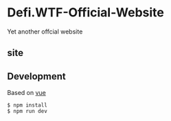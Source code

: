 # Defi.WTF-Official-Website

Yet another offcial website

## site

## Development

Based on [vue](https://github.com/vuejs/vue)

```shell
$ npm install
$ npm run dev
```
